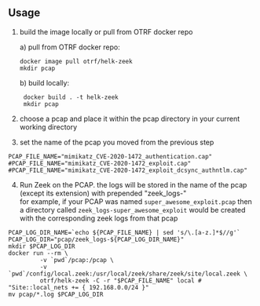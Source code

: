## Usage

1) build the image locally or pull from OTRF docker repo

    a) pull from OTRF docker repo: 
    ```shell script
    docker image pull otrf/helk-zeek
    mkdir pcap
    ```
    b) build locally:
   ```shell script
    docker build . -t helk-zeek
    mkdir pcap
    ```
    
    
2) choose a pcap and place it within the pcap directory in your current working directory

3) set the name of the pcap you moved from the previous step
```shell script
PCAP_FILE_NAME="mimikatz_CVE-2020-1472_authentication.cap"
#PCAP_FILE_NAME="mimikatz_CVE-2020-1472_exploit.cap"
#PCAP_FILE_NAME="mimikatz_CVE-2020-1472_exploit_dcsync_authntlm.cap"
````
4) Run Zeek on the PCAP. the logs will be stored in the name of the pcap (except its extension) with prepended "zeek_logs-"  
for example, if your PCAP was named `super_awesome_exploit.pcap` then a directory called `zeek_logs-super_awesome_exploit` would be created with the corresponding zeek logs from that pcap
```shell script
PCAP_LOG_DIR_NAME=`echo ${PCAP_FILE_NAME} | sed 's/\.[a-z.]*$//g'`
PCAP_LOG_DIR="pcap/zeek_logs-${PCAP_LOG_DIR_NAME}"
mkdir $PCAP_LOG_DIR
docker run --rm \
         -v `pwd`/pcap:/pcap \
         -v `pwd`/config/local.zeek:/usr/local/zeek/share/zeek/site/local.zeek \
         otrf/helk-zeek -C -r "$PCAP_FILE_NAME" local # "Site::local_nets += { 192.168.0.0/24 }"
mv pcap/*.log $PCAP_LOG_DIR

```
